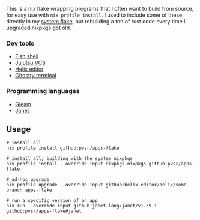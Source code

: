 This is a nix flake wrapping programs that I often want to build from source, for easy use with `nix profile install`.
I used to include some of these directly in my [system flake](https://github.com/pvsr/nixfiles),
but rebuilding a ton of rust code every time I upgraded nixpkgs got old.

### Dev tools
 - [Fish shell](https://fishshell.com/)
 - [Jujutsu VCS](https://jj-vcs.github.io/jj/latest/)
 - [Helix editor](https://helix-editor.com/)
 - [Ghostty terminal](https://ghostty.org/)

### Programming languages
 - [Gleam](https://gleam.run/)
 - [Janet](https://janet-lang.org/)

## Usage

```
# install all
nix profile install github:pvsr/apps-flake

# install all, building with the system nixpkgs
nix profile install --override-input nixpkgs nixpkgs github:pvsr/apps-flake

# ad-hoc upgrade
nix profile upgrade --override-input github:helix-editor/helix/some-branch apps-flake

# run a specific version of an app
nix run --override-input github:janet-lang/janet/v1.39.1 github:pvsr/apps-flake#janet
```
